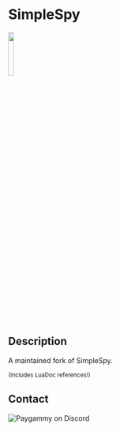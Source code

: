 # SimpleSpy

<img align="center" width=15% height=15% src="https://github.com/paygammy/simple-spy-paygammy/actions/workflows/luadoc.yml/badge.svg"> </img>

## Description

A maintained fork of SimpleSpy.

<sub>(Includes LuaDoc references!)</sub>

## Contact

![Paygammy on Discord](https://discord-readme-badge.vercel.app/api?id=1007085490182307880)
